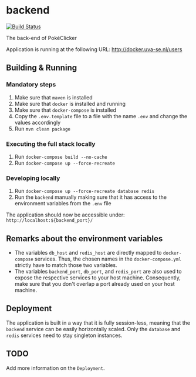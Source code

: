 # backend

[![Build Status](http://jenkins.uva-se.nl/buildStatus/icon?job=Backend)](http://jenkins.uva-se.nl/job/Backend/)

The back-end of PokéClicker

Application is running at the following URL: http://docker.uva-se.nl/users


## Building & Running

### Mandatory steps
1) Make sure that `maven` is installed
2) Make sure that `docker` is installed and running
3) Make sure that `docker-compose` is installed
4) Copy the `.env.template` file to a file with the name `.env`
and change the values accordingly
5) Run `mvn clean package`

### Executing the full stack locally
1) Run `docker-compose build --no-cache`
2) Run `docker-compose up --force-recreate`

### Developing locally
1) Run `docker-compose up --force-recreate database redis`
2) Run the `backend` manually making sure that it has access to
the environment variables from the `.env` file

The application should now be accessible under: `http://localhost:${backend_port}/`


## Remarks about the environment variables

- The variables `db_host` and `redis_host` are directly mapped to `docker-compose`
services. Thus, the chosen names in the `docker-compose.yml` strictly have to match those two variables.
- The variables `backend_port`, `db_port`, and `redis_port` are also used 
to expose the respective services to your host machine.
Consequently, make sure that you don't overlap a port already used on your host machine.


## Deployment

The application is built in a way that it is fully session-less, meaning that the `backend`
service can be easily horizontally scaled. Only the `database` and `redis` services need to stay
singleton instances.


## TODO

Add more information on the `Deployment`.
